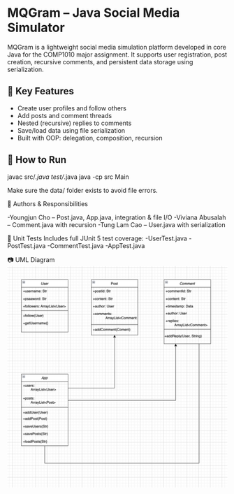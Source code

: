 # MQGram – Java Social Media Simulator

MQGram is a lightweight social media simulation platform developed in core Java for the COMP1010 major assignment. It supports user registration, post creation, recursive comments, and persistent data storage using serialization.

## 🔧 Key Features
- Create user profiles and follow others
- Add posts and comment threads
- Nested (recursive) replies to comments
- Save/load data using file serialization
- Built with OOP: delegation, composition, recursion

## 📁 How to Run
javac src/*.java test/*.java
java -cp src Main

Make sure the data/ folder exists to avoid file errors.

📌 Authors & Responsibilities

  -Youngjun Cho – Post.java, App.java, integration & file I/O
  -Viviana Abusalah – Comment.java with recursion
  -Tung Lam Cao – User.java with serialization

🧪 Unit Tests
Includes full JUnit 5 test coverage:
  -UserTest.java
  -PostTest.java
  -CommentTest.java
  -AppTest.java

📷 UML Diagram
![UML Diagram](./VCC/mqgram_uml_diagram.png)

